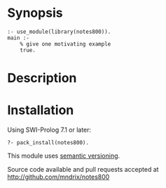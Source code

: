 # Synopsis

    :- use_module(library(notes800)).
    main :-
        % give one motivating example
        true.

# Description

# Installation

Using SWI-Prolog 7.1 or later:

    ?- pack_install(notes800).

This module uses [semantic versioning](http://semver.org/).

Source code available and pull requests accepted at
http://github.com/mndrix/notes800
